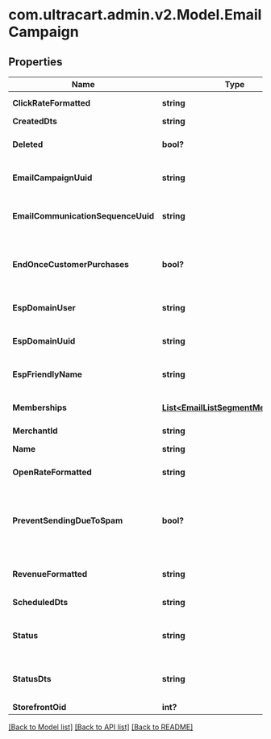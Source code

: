# com.ultracart.admin.v2.Model.EmailCampaign
## Properties

Name | Type | Description | Notes
------------ | ------------- | ------------- | -------------
**ClickRateFormatted** | **string** | Click rate of emails | [optional] 
**CreatedDts** | **string** | Created date | [optional] 
**Deleted** | **bool?** | True if this campaign was deleted | [optional] 
**EmailCampaignUuid** | **string** | Email campaign UUID | [optional] 
**EmailCommunicationSequenceUuid** | **string** | Email communication sequence UUID | [optional] 
**EndOnceCustomerPurchases** | **bool?** | True if the customer should end the flow once they purchase | [optional] 
**EspDomainUser** | **string** | User of the sending address | [optional] 
**EspDomainUuid** | **string** | UUID of the sending domain | [optional] 
**EspFriendlyName** | **string** | Friendly name of the sending email | [optional] 
**Memberships** | [**List&lt;EmailListSegmentMembership&gt;**](EmailListSegmentMembership.md) | List and segment memberships | [optional] 
**MerchantId** | **string** | Merchant ID | [optional] 
**Name** | **string** | Name of email campaign | [optional] 
**OpenRateFormatted** | **string** | Open rate of emails | [optional] 
**PreventSendingDueToSpam** | **bool?** | True if this campaign is prevented from sending at this time due to spam complaints. | [optional] 
**RevenueFormatted** | **string** | Revenue associated with campaign | [optional] 
**ScheduledDts** | **string** | Scheduled date | [optional] 
**Status** | **string** | Status of the campaign of draft, archived, and sent | [optional] 
**StatusDts** | **string** | Timestamp when the last status change happened | [optional] 
**StorefrontOid** | **int?** | Storefront oid | [optional] 


[[Back to Model list]](../README.md#documentation-for-models) [[Back to API list]](../README.md#documentation-for-api-endpoints) [[Back to README]](../README.md)

